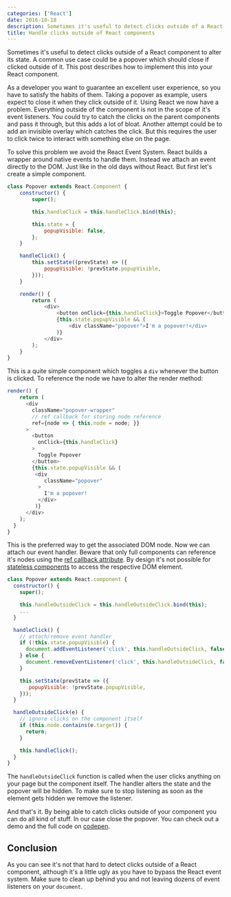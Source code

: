 ```yaml
---
categories: ['React']
date: 2016-10-18
description: Sometimes it's useful to detect clicks outside of a React component. Learn how to achieve this by attaching an native event handler to the document.
title: Handle clicks outside of React components
---
```


Sometimes it's useful to detect clicks outside of a React component to alter its state. A common use case could be a popover which should close if clicked outside of it. This post describes how to implement this into your React component.

As a developer you want to guarantee an excellent user experience, so you have to satisfy the habits of them. Taking a popover as example, users expect to close it when they click outside of it. Using React we now have a problem. Everything outside of the component is not in the scope of it's event listeners. You could try to catch the clicks on the parent components and pass it through, but this adds a lot of bloat. Another attempt could be to add an invisible overlay which catches the click. But this requires the user to click twice to interact with something else on the page.

To solve this problem we avoid the React Event System. React builds a wrapper around native events to handle them. Instead we attach an event directly to the DOM. Just like in the old days without React. But first let's create a simple component.

```javascript
class Popover extends React.Component {
    constructor() {
        super();

        this.handleClick = this.handleClick.bind(this);

        this.state = {
            popupVisible: false,
        };
    }

    handleClick() {
        this.setState((prevState) => ({
            popupVisible: !prevState.popupVisible,
        }));
    }

    render() {
        return (
            <div>
                <button onClick={this.handleClick}>Toggle Popover</button>
                {this.state.popupVisible && (
                    <div className="popover">I'm a popover!</div>
                )}
            </div>
        );
    }
}
```

This is a quite simple component which toggles a `div` whenever the button is clicked. To reference the node we have to alter the render method:

```javascript
render() {
    return (
      <div
        className="popover-wrapper"
        // ref callback for storing node reference
        ref={node => { this.node = node; }}
      >
        <button
          onClick={this.handleClick}
        >
          Toggle Popover
        </button>
        {this.state.popupVisible && (
         <div
            className="popover"
          >
            I'm a popover!
          </div>
         )}
      </div>
    );
  }
}
```

This is the preferred way to get the associated DOM node. Now we can attach our event handler. Beware that only full components can reference it's nodes using the [ref callback attribute][1]. By design it's not possible for [stateless components][2] to access the respective DOM element.

```javascript
class Popover extends React.component {
  constructor() {
    super();

    this.handleOutsideClick = this.handleOutsideClick.bind(this);
    ...
  }

  handleClick() {
    // attach/remove event handler
    if (!this.state.popupVisible) {
      document.addEventListener('click', this.handleOutsideClick, false);
    } else {
      document.removeEventListener('click', this.handleOutsideClick, false);
    }

    this.setState(prevState => ({
       popupVisible: !prevState.popupVisible,
    }));
  }

  handleOutsideClick(e) {
    // ignore clicks on the component itself
    if (this.node.contains(e.target)) {
      return;
    }

    this.handleClick();
  }
}
```

The `handleOutsideClick` function is called when the user clicks anything on your page but the component itself. The handler alters the state and the popover will be hidden. To make sure to stop listening as soon as the element gets hidden we remove the listener.

And that's it. By being able to catch clicks outside of your component you can do all kind of stuff. In our case close the popover. You can check out a demo and the full code on [codepen][3].

## Conclusion

As you can see it's not that hard to detect clicks outside of a React component, although it's a little ugly as you have to bypass the React event system. Make sure to clean up behind you and not leaving dozens of event listeners on your `document`.

[1]: https://facebook.github.io/react/docs/more-about-refs.html
[2]: https://facebook.github.io/react/docs/reusable-components.html#stateless-functions
[3]: http://codepen.io/graubnla/pen/EgdgZm
